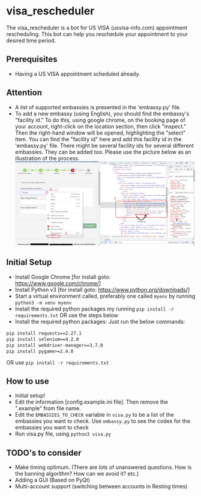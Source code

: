 # visa_rescheduler
The visa_rescheduler is a bot for US VISA (usvisa-info.com) appointment rescheduling. This bot can help you reschedule your appointment to your desired time period.

## Prerequisites
- Having a US VISA appointment scheduled already.

## Attention
- A list of supported embassies is presented in the 'embassy.py' file.
- To add a new embassy (using English), you should find the embassy's "facility id." To do this, using google chrome, on the booking page of your account, right-click on the location section, then click "inspect." Then the right-hand window will be opened, highlighting the "select" item. You can find the "facility id" here and add this facility id in the 'embassy.py' file. There might be several facility ids for several different embassies. They can be added too. Please use the picture below as an illustration of the process.
![Finding Facility id](https://raw.githubusercontent.com/nchrisr/Visa_Scheduler/refs/heads/main/_img.png?raw=true)

## Initial Setup
- Install Google Chrome [for install goto: https://www.google.com/chrome/]
- Install Python v3 [for install goto: https://www.python.org/downloads/]
- Start a virtual environment called, preferably one called `myenv` by running `python3 -m venv myenv`
- Install the required python packages my running `pip install -r requirements.txt` OR use the steps below
- Install the required python packages: Just run the below commands:
```
pip install requests==2.27.1
pip install selenium==4.2.0
pip install webdriver-manager==3.7.0
pip install pygame>=2.4.0
```

OR use `pip install -r requirements.txt`

## How to use
- Initial setup!
- Edit the information [config.example.ini file]. Then remove the ".example" from file name.
- Edit the `EMBASSIES_TO_CHECK` variable in `visa.py` to be a list of the embassies you want to check. Use `embassy.py` to see the codes for the embassies you want to check
- Run visa.py file, using `python3 visa.py`

## TODO's to consider
- Make timing optimum. (There are lots of unanswered questions. How is the banning algorithm? How can we avoid it? etc.)
- Adding a GUI (Based on PyQt)
- Multi-account support (switching between accounts in Resting times)
